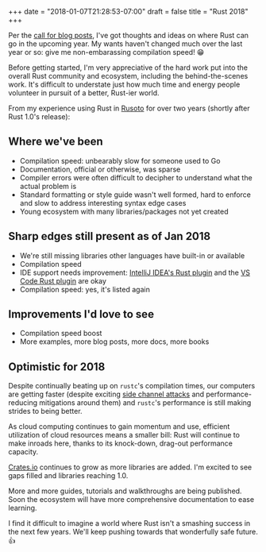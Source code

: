 +++
date = "2018-01-07T21:28:53-07:00"
draft = false
title = "Rust 2018"
+++

Per the [call for blog posts](https://blog.rust-lang.org/2018/01/03/new-years-rust-a-call-for-community-blogposts.html), I've got thoughts and ideas on where Rust can go in the upcoming year. My wants haven't changed much over the last year or so: give me non-embarassing compilation speed! 😁

<!--more-->

Before getting started, I'm very appreciative of the hard work put into the overall Rust community and ecosystem, including the behind-the-scenes work. It's difficult to understate just how much time and energy people volunteer in pursuit of a better, Rust-ier world.

From my experience using Rust in [Rusoto](https://github.com/rusoto/rusoto/) for over two years (shortly after Rust 1.0's release):

## Where we've been
* Compilation speed: unbearably slow for someone used to Go
* Documentation, official or otherwise, was sparse
* Compiler errors were often difficult to decipher to understand what the actual problem is
* Standard formatting or style guide wasn't well formed, hard to enforce and slow to address interesting syntax edge cases
* Young ecosystem with many libraries/packages not yet created

## Sharp edges still present as of Jan 2018
* We're still missing libraries other languages have built-in or available
* Compilation speed
* IDE support needs improvement: [IntelliJ IDEA's Rust plugin](https://intellij-rust.github.io/) and the [VS Code Rust plugin](https://github.com/rust-lang-nursery/rls-vscode) are okay
* Compilation speed: yes, it's listed again

## Improvements I'd love to see
* Compilation speed boost
* More examples, more blog posts, more docs, more books

## Optimistic for 2018

Despite continually beating up on `rustc`'s compilation times, our computers are getting faster (despite exciting [side channel attacks](https://meltdownattack.com/) and performance-reducing mitigations around them) and `rustc`'s performance is still making strides to being better. 

As cloud computing continues to gain momentum and use, efficient utilization of cloud resources means a smaller bill: Rust will continue to make inroads here, thanks to its knock-down, drag-out performance capacity.

[Crates.io](https://crates.io/) continues to grow as more libraries are added. I'm excited to see gaps filled and libraries reaching 1.0.

More and more guides, tutorials and walkthroughs are being published. Soon the ecosystem will have more comprehensive documentation to ease learning.

I find it difficult to imagine a world where Rust isn't a smashing success in the next few years. We'll keep pushing towards that wonderfully safe future. 👍